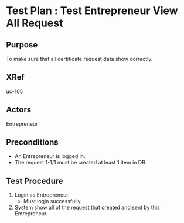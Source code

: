 Test Plan : Test Entrepreneur View All Request
==============================================

## Purpose

To make sure that all certificate request data show correctly.

## XRef

uc-105

## Actors

Entrepreneur

## Preconditions

* An Entrepreneur is logged in.
* The request 1-1/1 must be created at least 1 item in DB.

## Test Procedure

1. Login as Entrepreneur.
	* Must login successfully.
2. System show all of the request that created and sent by this Entrepreneur.